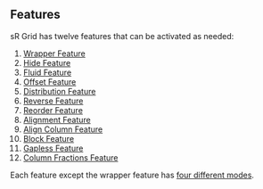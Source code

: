 ## Features

sR Grid has twelve features that can be activated as needed:
1. [Wrapper Feature](/docs/features/wrapper-feature.md)
2. [Hide Feature](/docs/features/hide-feature.md)
3. [Fluid Feature](/docs/features/fluid-feature.md)
4. [Offset Feature](/docs/features/offset-feature.md)
5. [Distribution Feature](/docs/features/distribution-feature.md)
6. [Reverse Feature](/docs/features/reverse-feature.md)
7. [Reorder Feature](/docs/features/reorder-feature.md)
8. [Alignment Feature](/docs/features/alignment-feature.md)
9. [Align Column Feature](/docs/features/align-column-feature.md)
10. [Block Feature](/docs/features/block-feature.md)
11. [Gapless Feature](/docs/features/gapless-feature.md)
12. [Column Fractions Feature](/docs/features/column-fractions-feature.md)

Each feature except the wrapper feature has [four different modes](/docs/features/feature-modes.md).
